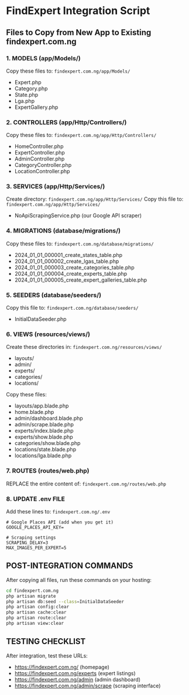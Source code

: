# FindExpert Integration Script

## Files to Copy from New App to Existing findexpert.com.ng

### 1. MODELS (app/Models/)
Copy these files to: `findexpert.com.ng/app/Models/`
- Expert.php
- Category.php  
- State.php
- Lga.php
- ExpertGallery.php

### 2. CONTROLLERS (app/Http/Controllers/)
Copy these files to: `findexpert.com.ng/app/Http/Controllers/`
- HomeController.php
- ExpertController.php
- AdminController.php
- CategoryController.php
- LocationController.php

### 3. SERVICES (app/Http/Services/)
Create directory: `findexpert.com.ng/app/Http/Services/`
Copy this file to: `findexpert.com.ng/app/Http/Services/`
- NoApiScrapingService.php (our Google API scraper)

### 4. MIGRATIONS (database/migrations/)
Copy these files to: `findexpert.com.ng/database/migrations/`
- 2024_01_01_000001_create_states_table.php
- 2024_01_01_000002_create_lgas_table.php
- 2024_01_01_000003_create_categories_table.php
- 2024_01_01_000004_create_experts_table.php
- 2024_01_01_000005_create_expert_galleries_table.php

### 5. SEEDERS (database/seeders/)
Copy this file to: `findexpert.com.ng/database/seeders/`
- InitialDataSeeder.php

### 6. VIEWS (resources/views/)
Create these directories in: `findexpert.com.ng/resources/views/`
- layouts/
- admin/
- experts/
- categories/
- locations/

Copy these files:
- layouts/app.blade.php
- home.blade.php
- admin/dashboard.blade.php
- admin/scrape.blade.php
- experts/index.blade.php
- experts/show.blade.php
- categories/show.blade.php
- locations/state.blade.php
- locations/lga.blade.php

### 7. ROUTES (routes/web.php)
REPLACE the entire content of: `findexpert.com.ng/routes/web.php`

### 8. UPDATE .env FILE
Add these lines to: `findexpert.com.ng/.env`
```
# Google Places API (add when you get it)
GOOGLE_PLACES_API_KEY=

# Scraping settings
SCRAPING_DELAY=3
MAX_IMAGES_PER_EXPERT=5
```

## POST-INTEGRATION COMMANDS
After copying all files, run these commands on your hosting:

```bash
cd findexpert.com.ng
php artisan migrate
php artisan db:seed --class=InitialDataSeeder
php artisan config:clear
php artisan cache:clear
php artisan route:clear
php artisan view:clear
```

## TESTING CHECKLIST
After integration, test these URLs:
- https://findexpert.com.ng/ (homepage)
- https://findexpert.com.ng/experts (expert listings)
- https://findexpert.com.ng/admin (admin dashboard)
- https://findexpert.com.ng/admin/scrape (scraping interface)
